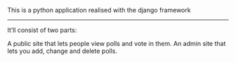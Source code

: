 This is a python application realised with the django framework
****************************************************************

It’ll consist of two parts:

A public site that lets people view polls and vote in them.
An admin site that lets you add, change and delete polls.

